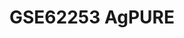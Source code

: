 <a name="material" />

# GSE62253 AgPURE
<script type="application/ld+json">
  {
    "@context": "https://schema.org/",
    "@type": "ChemicalSubstance",
    "http://purl.org/dc/terms/conformsTo":
      {
        "@type": "CreativeWork",
        "@id": "https://bioschemas.org/profiles/ChemicalSubstance/0.4-RELEASE/"
      },
    "@id": "https://egonw.github.io/nanowiki/nanowiki445.html#material",
    "name": "GSE62253 AgPURE",
    "sameAs: "http://127.0.0.1/mediawiki/index.php/Special:URIResolver/GSE62253_AgPURE"
  }
</script>

